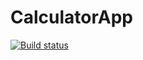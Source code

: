 # CalculatorApp

[![Build status](https://build.appcenter.ms/v0.1/apps/ced592eb-bfb6-4932-9904-3cf2c69ea446/branches/Testing/badge)](https://appcenter.ms)
